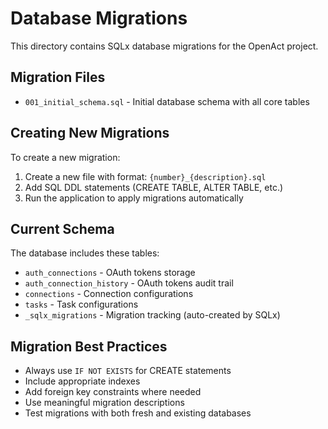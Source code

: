 # Database Migrations

This directory contains SQLx database migrations for the OpenAct project.

## Migration Files

- `001_initial_schema.sql` - Initial database schema with all core tables

## Creating New Migrations

To create a new migration:

1. Create a new file with format: `{number}_{description}.sql`
2. Add SQL DDL statements (CREATE TABLE, ALTER TABLE, etc.)
3. Run the application to apply migrations automatically

## Current Schema

The database includes these tables:

- `auth_connections` - OAuth tokens storage
- `auth_connection_history` - OAuth tokens audit trail  
- `connections` - Connection configurations
- `tasks` - Task configurations
- `_sqlx_migrations` - Migration tracking (auto-created by SQLx)

## Migration Best Practices

- Always use `IF NOT EXISTS` for CREATE statements
- Include appropriate indexes
- Add foreign key constraints where needed
- Use meaningful migration descriptions
- Test migrations with both fresh and existing databases
